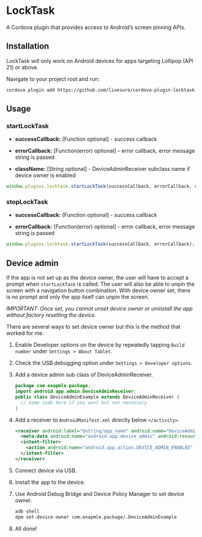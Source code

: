 # LockTask

A Cordova plugin that provides access to Android’s screen pinning APIs.

## Installation

LockTask will only work on Android devices for apps targeting Lollipop (API 21) or above.

Navigate to your project root and run:

```sh
cordova plugin add https://github.com/livesure/cordova-plugin-locktask.git
```

## Usage

### startLockTask

- **successCallback:** [Function optional] - success callback

- **errorCallback:** [Function(error) optional] - error callback, error message string is passed

- **className:** [String optional] - DeviceAdminReceiver subclass name if device owner is enabled

```js
window.plugins.locktask.startLockTask(successCallback, errorCallback, className);
```

### stopLockTask

- **successCallback:** [Function optional] - success callback

- **errorCallback:** [Function(error) optional] - error callback, error message string is passed

```js
window.plugins.locktask.startLockTask(successCallback, errorCallback);
```

## Device admin

If the app is not set up as the device owner, the user will have to accept a prompt when ```startLockTask``` is called. The user will also be able to unpin the screen with a navigation button combination. With device owner set, there is no prompt and only the app itself can unpin the screen.

*IMPORTANT: Once set, you cannot unset device owner or uninstall the app without factory resetting the device.*

There are several ways to set device owner but this is the method that worked for me.

1. Enable Developer options on the device by repeatedly tapping ```Build number``` under ```Settings > About Tablet```.

1. Check the USB debugging option under ```Settings > Developer options```.

1. Add a device admin sub class of DeviceAdminReceiver.

    ```java
    package com.exapmle.package;
    import android.app.admin.DeviceAdminReceiver;
    public class DeviceAdminExample extends DeviceAdminReceiver {
      // Some code here if you want but not necessary
    }
    ```

1. Add a receiver to ```AndroidManifest.xml``` directly below ```</activity>```.

    ```xml
    <receiver android:label="@string/app_name" android:name="DeviceAdminExample" android:permission="android.permission.BIND_DEVICE_ADMIN">
      <meta-data android:name="android.app.device_admin" android:resource="@xml/device_admin" />
      <intent-filter>
        <action android:name="android.app.action.DEVICE_ADMIN_ENABLED" />
      </intent-filter>
    </receiver>
    ```

1. Connect device via USB.

1. Install the app to the device.

1. Use Android Debug Bridge and Device Policy Manager to set device owner.

    ```sh
    adb shell
    dpm set-device-owner com.exapmle.package/.DeviceAdminExample
    ```

1. All done!
